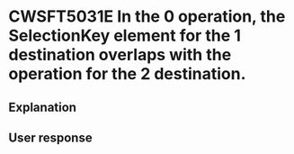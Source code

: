 # CWSFT5031E In the 0 operation, the SelectionKey element for the 1 destination overlaps with the operation for the 2 destination.

## Explanation

## User response